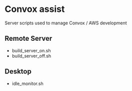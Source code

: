 # Convox assist
Server scripts used to manage Convox / AWS development
## Remote Server
* build_server_on.sh
* build_server_off.sh
## Desktop
* idle_monitor.sh
